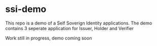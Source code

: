 # ssi-demo
This repo is a demo of a Self Soverign Identity applications. The demo contains 3 seperate application for Issuer, Holder and Verifier

Work still in progress, demo coming soon